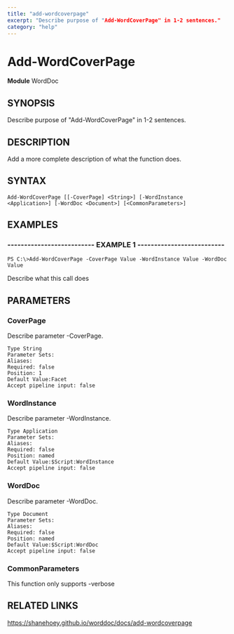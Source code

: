 ```yaml
---
title: "add-wordcoverpage"
excerpt: "Describe purpose of "Add-WordCoverPage" in 1-2 sentences."
category: "help"
---
```


# Add-WordCoverPage
**Module** WordDoc

## SYNOPSIS
Describe purpose of "Add-WordCoverPage" in 1-2 sentences.

## DESCRIPTION
Add a more complete description of what the function does.

## SYNTAX

```
Add-WordCoverPage [[-CoverPage] <String>] [-WordInstance <Application>] [-WordDoc <Document>] [<CommonParameters>]
```


## EXAMPLES

### -------------------------- EXAMPLE 1 --------------------------


```
PS C:\>Add-WordCoverPage -CoverPage Value -WordInstance Value -WordDoc Value
```

Describe what this call does


## PARAMETERS

### CoverPage

Describe parameter -CoverPage.

```
Type String
Parameter Sets: 
Aliases: 
Required: false
Position: 1
Default Value:Facet
Accept pipeline input: false
```
### WordInstance

Describe parameter -WordInstance.

```
Type Application
Parameter Sets: 
Aliases: 
Required: false
Position: named
Default Value:$Script:WordInstance
Accept pipeline input: false
```
### WordDoc

Describe parameter -WordDoc.

```
Type Document
Parameter Sets: 
Aliases: 
Required: false
Position: named
Default Value:$Script:WordDoc
Accept pipeline input: false
```
### CommonParameters

This function only supports -verbose

## RELATED LINKS


https://shanehoey.github.io/worddoc/docs/add-wordcoverpage
